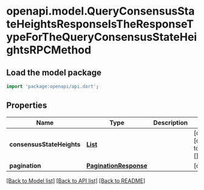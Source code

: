 # openapi.model.QueryConsensusStateHeightsResponseIsTheResponseTypeForTheQueryConsensusStateHeightsRPCMethod

## Load the model package
```dart
import 'package:openapi/api.dart';
```

## Properties
Name | Type | Description | Notes
------------ | ------------- | ------------- | -------------
**consensusStateHeights** | [**List<HeightIsAMonotonicallyIncreasingDataTypeThatCanBeComparedAgainstAnotherHeightForThePurposesOfUpdatingAndFreezingClients>**](HeightIsAMonotonicallyIncreasingDataTypeThatCanBeComparedAgainstAnotherHeightForThePurposesOfUpdatingAndFreezingClients.md) |  | [optional] [default to const []]
**pagination** | [**PaginationResponse**](PaginationResponse.md) |  | [optional] 

[[Back to Model list]](../README.md#documentation-for-models) [[Back to API list]](../README.md#documentation-for-api-endpoints) [[Back to README]](../README.md)


